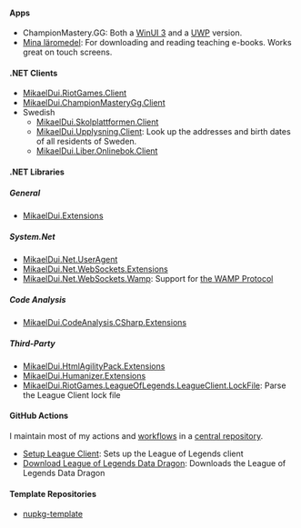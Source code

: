 #### Apps
- ChampionMastery.GG: Both a [WinUI 3](https://github.com/mikaeldui/ChampionMastery.GG-winui) and a [UWP](https://github.com/mikaeldui/ChampionMastery.GG-uwp) version.
- [Mina läromedel](https://github.com/mikaeldui/MinaLaromedel): For downloading and reading teaching e-books. Works great on touch screens.

#### .NET Clients
- [MikaelDui.RiotGames.Client](https://github.com/mikaeldui/riot-games-dotnet-client)
- [MikaelDui.ChampionMasteryGg.Client](https://github.com/mikaeldui/ChampionMastery.GG-dotnet-client)
- Swedish
  - [MikaelDui.Skolplattformen.Client](https://github.com/mikaeldui/skolplattformen-dotnet-client)
  - [MikaelDui.Upplysning.Client](https://github.com/mikaeldui/upplysning-dotnet-client): Look up the addresses and birth dates of all residents of Sweden.
  - [MikaelDui.Liber.Onlinebok.Client](https://github.com/mikaeldui/liber-onlinebok-dotnet-client)

#### .NET Libraries

##### General
- [MikaelDui.Extensions](https://github.com/mikaeldui/dotnet-extensions)

##### System.Net
<!-- - [MikaelDui.Net.Http](https://github.com/mikaeldui/http-dotnet) -->
<!-- - [MikaelDui.Net.Http.Json](https://github.com/mikaeldui/http-json-dotnet) -->
- [MikaelDui.Net.UserAgent](https://github.com/mikaeldui/user-agent-dotnet)
- [MikaelDui.Net.WebSockets.Extensions](https://github.com/mikaeldui/websockets-dotnet-extensions)
- [MikaelDui.Net.WebSockets.Wamp](https://github.com/mikaeldui/wamp-dotnet): Support for [the WAMP Protocol](https://github.com/wamp-proto/wamp-proto)

##### Code Analysis
- [MikaelDui.CodeAnalysis.CSharp.Extensions](https://github.com/mikaeldui/code-analysis-csharp-extensions)

##### Third-Party
- [MikaelDui.HtmlAgilityPack.Extensions](https://github.com/mikaeldui/HtmlAgilityPack-extensions)
- [MikaelDui.Humanizer.Extensions](https://github.com/mikaeldui/humanizer-extensions)
- [MikaelDui.RiotGames.LeagueOfLegends.LeagueClient.LockFile](https://github.com/mikaeldui/riotgames-leagueoflegends-leagueclient-lockfile-dotnet): Parse the League Client lock file

#### GitHub Actions
I maintain most of my actions and [workflows](https://github.com/mikaeldui/actions/tree/main/.github/workflows) in a [central repository](https://github.com/mikaeldui/actions).
- [Setup League Client](https://github.com/marketplace/actions/setup-league-client): Sets up the League of Legends client
- [Download League of Legends Data Dragon](https://github.com/marketplace/actions/download-league-of-legends-data-dragon): Downloads the League of Legends Data Dragon

#### Template Repositories
- [nupkg-template](https://github.com/mikaeldui/nupkg-template)
